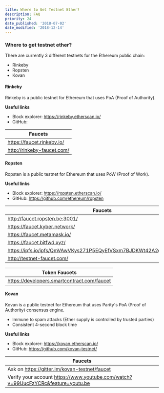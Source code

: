 ```yaml
---
title: Where to Get Testnet Ether?
description: FAQ
priority: 24
date_published: '2018-07-02'
date_modified: '2018-12-14'
---
```


### Where to get testnet ether?

There are currently 3 different testnets for the Ethereum public chain:

* Rinkeby
* Ropsten
* Kovan

#### Rinkeby

Rinkeby is a public testnet for Ethereum that uses PoA (Proof of Authority).

**Useful links**

* Block explorer: https://rinkeby.etherscan.io/
* GitHub: 

| Faucets                    |
|----------------------------|
| https://faucet.rinkeby.io/ |
| http://rinkeby-faucet.com/ |


#### Ropsten

Ropsten is a public testnet for Ethereum that uses PoW (Proof of Work).

**Useful links**

* Block explorer: https://ropsten.etherscan.io/
* GitHub: https://github.com/ethereum/ropsten

| Faucets                                                              |
|----------------------------------------------------------------------|
| http://faucet.ropsten.be:3001/                                       |
| https://faucet.kyber.network/                                        |
| https://faucet.metamask.io/                                          |
| https://faucet.bitfwd.xyz/                                           |
| https://ipfs.io/ipfs/QmVAwVKys271P5EQyEfVSxm7BJDKWt42A2gHvNmxLjZMps/ |
| http://testnet-faucet.com/                                           |

| Token Faucets                                                        |
|----------------------------------------------------------------------|
| https://developers.smartcontract.com/faucet                          |


#### Kovan

Kovan is a public testnet for Ethereum that uses Parity's PoA (Proof of Authority) consensus engine.

* Immune to spam attacks (Ether supply is controlled by trusted parties)
* Consistent 4-second block time

**Useful links**

* Block explorer: https://kovan.etherscan.io/
* GitHub: https://github.com/kovan-testnet/

| Faucets                                                                          |
|----------------------------------------------------------------------------------|
| Ask on https://gitter.im/kovan-testnet/faucet                                    |
| Verify your account https://www.youtube.com/watch?v=99UucFzYCRc&feature=youtu.be |

